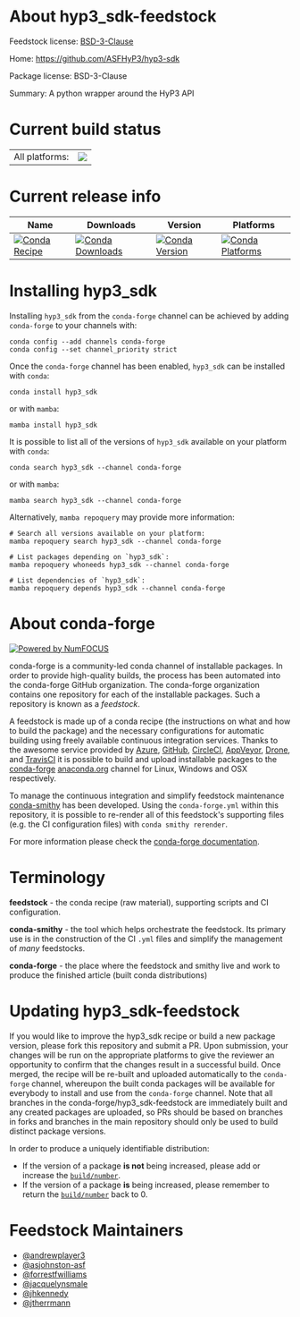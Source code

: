 About hyp3_sdk-feedstock
========================

Feedstock license: [BSD-3-Clause](https://github.com/conda-forge/hyp3_sdk-feedstock/blob/main/LICENSE.txt)

Home: https://github.com/ASFHyP3/hyp3-sdk

Package license: BSD-3-Clause

Summary: A python wrapper around the HyP3 API

Current build status
====================


<table><tr><td>All platforms:</td>
    <td>
      <a href="https://dev.azure.com/conda-forge/feedstock-builds/_build/latest?definitionId=11255&branchName=main">
        <img src="https://dev.azure.com/conda-forge/feedstock-builds/_apis/build/status/hyp3_sdk-feedstock?branchName=main">
      </a>
    </td>
  </tr>
</table>

Current release info
====================

| Name | Downloads | Version | Platforms |
| --- | --- | --- | --- |
| [![Conda Recipe](https://img.shields.io/badge/recipe-hyp3_sdk-green.svg)](https://anaconda.org/conda-forge/hyp3_sdk) | [![Conda Downloads](https://img.shields.io/conda/dn/conda-forge/hyp3_sdk.svg)](https://anaconda.org/conda-forge/hyp3_sdk) | [![Conda Version](https://img.shields.io/conda/vn/conda-forge/hyp3_sdk.svg)](https://anaconda.org/conda-forge/hyp3_sdk) | [![Conda Platforms](https://img.shields.io/conda/pn/conda-forge/hyp3_sdk.svg)](https://anaconda.org/conda-forge/hyp3_sdk) |

Installing hyp3_sdk
===================

Installing `hyp3_sdk` from the `conda-forge` channel can be achieved by adding `conda-forge` to your channels with:

```
conda config --add channels conda-forge
conda config --set channel_priority strict
```

Once the `conda-forge` channel has been enabled, `hyp3_sdk` can be installed with `conda`:

```
conda install hyp3_sdk
```

or with `mamba`:

```
mamba install hyp3_sdk
```

It is possible to list all of the versions of `hyp3_sdk` available on your platform with `conda`:

```
conda search hyp3_sdk --channel conda-forge
```

or with `mamba`:

```
mamba search hyp3_sdk --channel conda-forge
```

Alternatively, `mamba repoquery` may provide more information:

```
# Search all versions available on your platform:
mamba repoquery search hyp3_sdk --channel conda-forge

# List packages depending on `hyp3_sdk`:
mamba repoquery whoneeds hyp3_sdk --channel conda-forge

# List dependencies of `hyp3_sdk`:
mamba repoquery depends hyp3_sdk --channel conda-forge
```


About conda-forge
=================

[![Powered by
NumFOCUS](https://img.shields.io/badge/powered%20by-NumFOCUS-orange.svg?style=flat&colorA=E1523D&colorB=007D8A)](https://numfocus.org)

conda-forge is a community-led conda channel of installable packages.
In order to provide high-quality builds, the process has been automated into the
conda-forge GitHub organization. The conda-forge organization contains one repository
for each of the installable packages. Such a repository is known as a *feedstock*.

A feedstock is made up of a conda recipe (the instructions on what and how to build
the package) and the necessary configurations for automatic building using freely
available continuous integration services. Thanks to the awesome service provided by
[Azure](https://azure.microsoft.com/en-us/services/devops/), [GitHub](https://github.com/),
[CircleCI](https://circleci.com/), [AppVeyor](https://www.appveyor.com/),
[Drone](https://cloud.drone.io/welcome), and [TravisCI](https://travis-ci.com/)
it is possible to build and upload installable packages to the
[conda-forge](https://anaconda.org/conda-forge) [anaconda.org](https://anaconda.org/)
channel for Linux, Windows and OSX respectively.

To manage the continuous integration and simplify feedstock maintenance
[conda-smithy](https://github.com/conda-forge/conda-smithy) has been developed.
Using the ``conda-forge.yml`` within this repository, it is possible to re-render all of
this feedstock's supporting files (e.g. the CI configuration files) with ``conda smithy rerender``.

For more information please check the [conda-forge documentation](https://conda-forge.org/docs/).

Terminology
===========

**feedstock** - the conda recipe (raw material), supporting scripts and CI configuration.

**conda-smithy** - the tool which helps orchestrate the feedstock.
                   Its primary use is in the construction of the CI ``.yml`` files
                   and simplify the management of *many* feedstocks.

**conda-forge** - the place where the feedstock and smithy live and work to
                  produce the finished article (built conda distributions)


Updating hyp3_sdk-feedstock
===========================

If you would like to improve the hyp3_sdk recipe or build a new
package version, please fork this repository and submit a PR. Upon submission,
your changes will be run on the appropriate platforms to give the reviewer an
opportunity to confirm that the changes result in a successful build. Once
merged, the recipe will be re-built and uploaded automatically to the
`conda-forge` channel, whereupon the built conda packages will be available for
everybody to install and use from the `conda-forge` channel.
Note that all branches in the conda-forge/hyp3_sdk-feedstock are
immediately built and any created packages are uploaded, so PRs should be based
on branches in forks and branches in the main repository should only be used to
build distinct package versions.

In order to produce a uniquely identifiable distribution:
 * If the version of a package **is not** being increased, please add or increase
   the [``build/number``](https://docs.conda.io/projects/conda-build/en/latest/resources/define-metadata.html#build-number-and-string).
 * If the version of a package **is** being increased, please remember to return
   the [``build/number``](https://docs.conda.io/projects/conda-build/en/latest/resources/define-metadata.html#build-number-and-string)
   back to 0.

Feedstock Maintainers
=====================

* [@andrewplayer3](https://github.com/andrewplayer3/)
* [@asjohnston-asf](https://github.com/asjohnston-asf/)
* [@forrestfwilliams](https://github.com/forrestfwilliams/)
* [@jacquelynsmale](https://github.com/jacquelynsmale/)
* [@jhkennedy](https://github.com/jhkennedy/)
* [@jtherrmann](https://github.com/jtherrmann/)


<!-- dummy commit to enable rerendering -->

